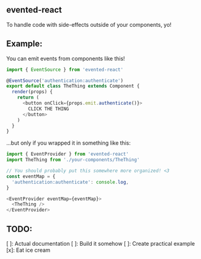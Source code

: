 ## evented-react

To handle code with side-effects outside of your components, yo!

## Example:

You can emit events from components like this!

```javascript
import { EventSource } from 'evented-react'

@EventSource('authentication:authenticate')
export default class TheThing extends Component {
  render(props) {
    return (
      <button onClick={props.emit.authenticate()}>
        CLICK THE THING
      </button>
    )
  }
}
```

...but only if you wrapped it in something like this:

```javascript
import { EventProvider } from 'evented-react'
import TheThing from './your-components/TheThing'

// You should probably put this somewhere more organized! <3
const eventMap = {
  'authentication:authenticate': console.log,
}

<EventProvider eventMap={eventMap}>
  <TheThing />
</EventProvider>
```

## TODO:

[ ]: Actual documentation
[ ]: Build it somehow
[ ]: Create practical example
[x]: Eat ice cream
